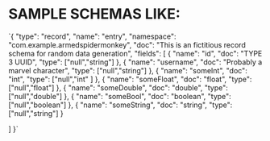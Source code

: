 # SAMPLE SCHEMAS LIKE:

`{
  "type": "record",
  "name": "entry",
  "namespace": "com.example.armedspidermonkey",
  "doc": "This is an  fictitious record schema for random data generation",
  "fields": [
    {
      "name": "id",
      "doc": "TYPE 3 UUID",
      "type": ["null","string"]
    },
    {
      "name": "username",
      "doc": "Probably a marvel character",
      "type": ["null","string"]
    },
    {
      "name": "someInt",
      "doc": "int",
      "type": ["null","int" ]
    },
    {
      "name": "someFloat",
      "doc": "float",
      "type": ["null","float"]
    },
    {
      "name": "someDouble",
      "doc": "double",
      "type": ["null","double"]
    },
    {
      "name": "someBool",
      "doc": "boolean",
      "type": ["null","boolean"]
    },
    {
      "name": "someString",
      "doc": "string",
      "type": ["null","string"]
    }

  ]
}`
